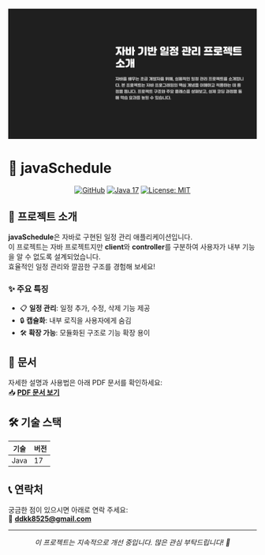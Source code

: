 <p align="center">
  <img src="./intro.png" alt="프로젝트 헤더" width="600">
</p>

# 📅 javaSchedule

<p align="center">
  <a href="https://github.com/donggonyoo/javaSchedule"><img src="https://img.shields.io/badge/GitHub-181717.svg?style=flat&logo=github&logoColor=white" alt="GitHub"></a>
  <a href="https://www.java.com"><img src="https://img.shields.io/badge/Java-17-ED8B00.svg?style=flat&logo=java&logoColor=white" alt="Java 17"></a>
  <a href="https://github.com/donggonyoo/javaSchedule/license"><img src="https://img.shields.io/badge/License-MIT-blue.svg?style=flat" alt="License: MIT"></a>
</p>

## 🚀 프로젝트 소개

**javaSchedule**은 자바로 구현된 일정 관리 애플리케이션입니다.  
이 프로젝트는 자바 프로젝트지만 **client**와 **controller**를 구분하여 사용자가 내부 기능을 알 수 없도록 설계되었습니다.  
효율적인 일정 관리와 깔끔한 구조를 경험해 보세요!

### ✨ 주요 특징
- 📋 **일정 관리**: 일정 추가, 수정, 삭제 기능 제공
- 🔒 **캡슐화**: 내부 로직을 사용자에게 숨김
- 🛠️ **확장 가능**: 모듈화된 구조로 기능 확장 용이

## 📜 문서
자세한 설명과 사용법은 아래 PDF 문서를 확인하세요:  
📥 [**PDF 문서 보기**](https://github.com/donggonyoo/javaSchedule/blob/main/%EC%9E%90%EB%B0%94%ED%94%84%EB%A1%9C%EC%A0%9D%ED%8A%B8%20%EC%B5%9C%EC%A2%85.pdf)

## 🛠️ 기술 스택
| **기술**      | **버전** |
|---------------|----------|
| Java          | 17       |

## 📞 연락처
궁금한 점이 있으시면 아래로 연락 주세요:  
📧 **ddkk8525@gmail.com**

---

<p align="center">
  <i>이 프로젝트는 지속적으로 개선 중입니다. 많은 관심 부탁드립니다! 🌟</i>
</p>
